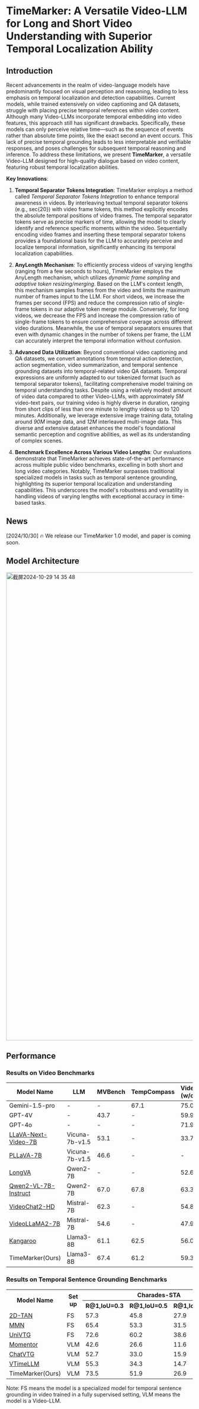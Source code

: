 # TimeMarker: A Versatile Video-LLM for Long and Short Video Understanding with Superior Temporal Localization Ability

## Introduction

Recent advancements in the realm of video-language models have predominantly focused on visual perception and reasoning, leading to less emphasis on temporal localization and detection capabilities. Current models, while trained extensively on video captioning and QA datasets, struggle with placing precise temporal references within video content. Although many Video-LLMs incorporate temporal embedding into video features, this approach still has significant drawbacks. Specifically, these models can only perceive relative time—such as the sequence of events rather than absolute time points, like the exact second an event occurs. This lack of precise temporal grounding leads to less interpretable and verifiable responses, and poses challenges for subsequent temporal reasoning and inference. To address these limitations, we present **TimeMarker**, a versatile Video-LLM designed for high-quality dialogue based on video content, featuring robust temporal localization abilities.

**Key Innovations**:

1. **Temporal Separator Tokens Integration**: TimeMarker employs a method called *Temporal Separator Tokens Integration* to enhance temporal awareness in videos. By interleaving textual temporal separator tokens (e.g., sec{20}) with video frame tokens, this method explicitly encodes the absolute temporal positions of video frames. The temporal separator tokens serve as precise markers of time, allowing the model to clearly identify and reference specific moments within the video. Sequentially encoding video frames and inserting these temporal separator tokens provides a foundational basis for the LLM to accurately perceive and localize temporal information, significantly enhancing its temporal localization capabilities.

2. **AnyLength Mechanism**: To efficiently process videos of varying lengths (ranging from a few seconds to hours), TimeMarker employs the AnyLength mechanism, which utilizes *dynamic frame sampling* and *adaptive token resizing/merging*. Based on the LLM's context length, this mechanism samples frames from the video and limits the maximum number of frames input to the LLM. For short videos, we increase the frames per second (FPS) and reduce the compression ratio of single-frame tokens in our adaptive token merge module. Conversely, for long videos, we decrease the FPS and increase the compression ratio of single-frame tokens to ensure comprehensive coverage across different video durations. Meanwhile, the use of temporal separators ensures that even with dynamic changes in the number of tokens per frame, the LLM can accurately interpret the temporal information without confusion.

3. **Advanced Data Utilization**: Beyond conventional video captioning and QA datasets, we convert annotations from temporal action detection, action segmentation, video summarization, and temporal sentence grounding datasets into temporal-related video QA datasets. Temporal expressions are uniformly adapted to our tokenized format (such as temporal separator tokens), facilitating comprehensive model training on temporal understanding tasks. Despite using a relatively modest amount of video data compared to other Video-LLMs, with approximately *5M* video-text pairs, our training video is highly diverse in duration, ranging from short clips of less than one minute to lengthy videos up to 120 minutes. Additionally, we leverage extensive image training data, totaling around *90M* image data, and *12M* interleaved multi-image data. This diverse and extensive dataset enhances the model's foundational semantic perception and cognitive abilities, as well as its understanding of complex scenes.
   
4. **Benchmark Excellence Across Various Video Lengths**: Our evaluations demonstrate that TimeMarker achieves state-of-the-art performance across multiple public video benchmarks, excelling in both short and long video categories. Notably, TimeMarker surpasses traditional specialized models in tasks such as temporal sentence grounding, highlighting its superior temporal localization and understanding capabilities. This underscores the model's robustness and versatility in handling videos of varying lengths with exceptional accuracy in time-based tasks.


## News
[2024/10/30] 🔥 We release our TimeMarker 1.0 model, and paper is coming soon.


## Model Architecture
<img width="1260" alt="截屏2024-10-29 14 35 48" src="https://github.com/user-attachments/assets/046eac5c-03d4-4f61-a95c-859f2c984177">



## Performance
### Results on Video Benchmarks
| Model Name               | LLM              | MVBench | TempCompass | VideoMME (w/o subs) | VideoVista | MLVU | LVbench | LongVideoBench |
|--------------------------|------------------|---------|-------------|---------------------|------------|------|---------|----------------|
| Gemini-1.5-pro           | -                | -       | 67.1        | 75.0                | 76.4       | -    | 33.1    | 66.4           |
| GPT-4V                   | -                | 43.7    | -           | 59.9                | -          | 49.2 | -       | 60.7           |
| GPT-4o                   | -                | -       | -           | 71.9                | 78.3       | 64.6 | 27.0    | 66.7           |
| [LLaVA-Next-Video-7B](https://huggingface.co/lmms-lab/LLaVA-NeXT-Video-7B)      | Vicuna-7b-v1.5   | 53.1    | -           | 33.7                | 56.7       | -    | -       | 43.5           |
| [PLLaVA-7B](https://github.com/magic-research/PLLaVA)                | Vicuna-7b-v1.5   | 46.6    | -           | -                   | 60.4       | -    | -       | 39.2           |
| [LongVA](https://github.com/EvolvingLMMs-Lab/LongVA)                   | Qwen2-7B         | -       | -           | 52.6                | 67.4       | 56.3 | -       | -              |
| [Qwen2-VL-7B-Instruct](https://github.com/QwenLM/Qwen2-VL)     | Qwen2-7B         | 67.0    | 67.8        | 63.3                | -          | -    | -       | -              |
| [VideoChat2-HD](https://github.com/OpenGVLab/Ask-Anything)          | Mistral-7B       | 62.3    | -           | 54.8                | -          | 47.9 | -       | -              |
| [VideoLLaMA2-7B](https://github.com/DAMO-NLP-SG/VideoLLaMA2)           | Mistral-7B       | 54.6    | -           | 47.9                | 60.5       | 48.5 | -       | -              |
| [Kangaroo](https://github.com/KangarooGroup/Kangaroo)                 | Llama3-8B        | 61.1    | 62.5        | 56.0                | 69.5       | 61.0 | 39.4    | 54.8           |
| TimeMarker(Ours)       | Llama3-8B        | 67.4    | 61.2        | 59.3                | 78.4       | 63.9 | 41.3    | 56.3           |




### Results on Temporal Sentence Grounding Benchmarks
<table>
   <tr>
      <th rowspan="2" style="width: 100px;">Model Name</th>
      <th rowspan="2" style="width: 100px;">Set up</th>
      <th colspan="4" style="text-align: center; width: 400px;">Charades-STA</th>
      <th colspan="4" style="text-align: center; width: 400px;">ActivityNetCaptions</th>
      <th colspan="4" style="text-align: center; width: 400px;">Didemo</th>
   </tr>
   <tr>
      <th style="width: 100px;">R@1,IoU=0.3</th>
      <th style="width: 100px;">R@1,IoU=0.5</th>
      <th style="width: 100px;">R@1,IoU=0.7</th>
      <th style="width: 100px;">mIoU</th>
      <th style="width: 100px;">R@1,IoU=0.3</th>
      <th style="width: 100px;">R@1,IoU=0.5</th>
      <th style="width: 100px;">R@1,IoU=0.7</th>
      <th style="width: 100px;">mIoU</th>
      <th style="width: 100px;">R@1,IoU=0.3</th>
      <th style="width: 100px;">R@1,IoU=0.5</th>
      <th style="width: 100px;">R@1,IoU=0.7</th>
      <th style="width: 100px;">mIoU</th>
   </tr>
   <tr>
      <td style="width: 100px;"><a href="https://github.com/researchmm/2D-TAN">2D-TAN</a></td>
      <td style="width: 100px;">FS</td>
      <td style="width: 100px;">57.3</td><td style="width: 100px;">45.8</td><td style="width: 100px;">27.9</td><td style="width: 100px;">41.0</td>
      <td style="width: 100px;">60.4</td><td style="width: 100px;">43.4</td><td style="width: 100px;">25.0</td><td style="width: 100px;">42.5</td>
      <td style="width: 100px;">-</td><td style="width: 100px;">-</td><td style="width: 100px;">-</td><td style="width: 100px;">-</td>
   </tr>
   <tr>
      <td style="width: 100px;"><a href="https://github.com/MCG-NJU/MMN">MMN</a></td>
      <td style="width: 100px;">FS</td>
      <td style="width: 100px;">65.4</td><td style="width: 100px;">53.3</td><td style="width: 100px;">31.5</td><td style="width: 100px;">46.5</td>
      <td style="width: 100px;">64.5</td><td style="width: 100px;">48.2</td><td style="width: 100px;">29.4</td><td style="width: 100px;">46.6</td>
      <td style="width: 100px;">-</td><td style="width: 100px;">-</td><td style="width: 100px;">-</td><td style="width: 100px;">-</td>
   </tr>
   <tr>
      <td style="width: 100px;"><a href="https://github.com/showlab/UniVTG">UniVTG</a></td>
      <td style="width: 100px;">FS</td>
      <td style="width: 100px;">72.6</td><td style="width: 100px;">60.2</td><td style="width: 100px;">38.6</td><td style="width: 100px;">52.2</td>
      <td style="width: 100px;">-</td><td style="width: 100px;">-</td><td style="width: 100px;">-</td><td style="width: 100px;">-</td>
      <td style="width: 100px;">-</td><td style="width: 100px;">-</td><td style="width: 100px;">-</td><td style="width: 100px;">-</td>
   </tr>
   <tr>
      <td style="width: 100px;"><a href="https://github.com/DCDmllm/Momentor">Momentor</a></td>
      <td style="width: 100px;">VLM</td>
      <td style="width: 100px;">42.6</td><td style="width: 100px;">26.6</td><td style="width: 100px;">11.6</td><td style="width: 100px;">28.5</td>
      <td style="width: 100px;">42.9</td><td style="width: 100px;">23.0</td><td style="width: 100px;">12.4</td><td style="width: 100px;">29.3</td>
      <td style="width: 100px;">-</td><td style="width: 100px;">-</td><td style="width: 100px;">-</td><td style="width: 100px;">-</td>
   </tr>
   <tr>
      <td style="width: 100px;"><a href="https://openaccess.thecvf.com/content/CVPR2024W/PVUW/papers/Qu_ChatVTG_Video_Temporal_Grounding_via_Chat_with_Video_Dialogue_Large_CVPRW_2024_paper.pdf">ChatVTG</a></td>
      <td style="width: 100px;">VLM</td>
      <td style="width: 100px;">52.7</td><td style="width: 100px;">33.0</td><td style="width: 100px;">15.9</td><td style="width: 100px;">34.9</td>
      <td style="width: 100px;">40.7</td><td style="width: 100px;">22.5</td><td style="width: 100px;">9.4</td><td style="width: 100px;">27.2</td>
      <td style="width: 100px;">-</td><td style="width: 100px;">-</td><td style="width: 100px;">-</td><td style="width: 100px;">-</td>
   </tr>
   <tr>
      <td style="width: 100px;"><a href="https://github.com/huangb23/VTimeLLM">VTimeLLM</a></td>
      <td style="width: 100px;">VLM</td>
      <td style="width: 100px;">55.3</td><td style="width: 100px;">34.3</td><td style="width: 100px;">14.7</td><td style="width: 100px;">34.6</td>
      <td style="width: 100px;">44.8</td><td style="width: 100px;">29.5</td><td style="width: 100px;">14.2</td><td style="width: 100px;">31.4</td>
      <td style="width: 100px;">-</td><td style="width: 100px;">-</td><td style="width: 100px;">-</td><td style="width: 100px;">-</td>
   </tr>
   <tr>
      <td style="width: 100px;">TimeMarker(Ours)</td>
      <td style="width: 100px;">VLM</td>
      <td style="width: 100px;">73.5</td><td style="width: 100px;">51.9</td><td style="width: 100px;">26.9</td><td style="width: 100px;">48.4</td>
      <td style="width: 100px;"></td><td style="width: 100px;"></td><td style="width: 100px;"></td><td style="width: 100px;"></td>
      <td style="width: 100px;">71.3</td><td style="width: 100px;">63.9</td><td style="width: 100px;">56.2</td><td style="width: 100px;">63.6</td>
   </tr>
</table>
Note: FS means the model is a specialized model for temporal sentence grounding in video trained in a fully supervised setting, VLM means the model is a Video-LLM.



